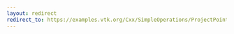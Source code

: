 ```yaml
---
layout: redirect
redirect_to: https://examples.vtk.org/Cxx/SimpleOperations/ProjectPointPlane/
---
```

